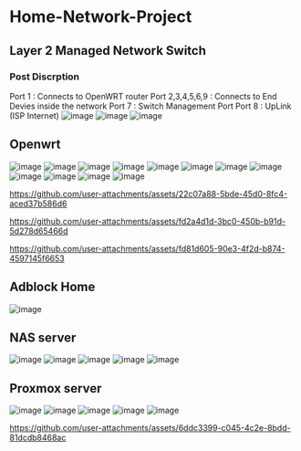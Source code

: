 # Home-Network-Project
## Layer 2 Managed Network Switch
### Post Discrption 
Port 1 : Connects to OpenWRT router 
Port 2,3,4,5,6,9 : Connects to End Devies inside the network
Port 7 : Switch Management Port
Port 8 : UpLink (ISP Internet)
![image](https://github.com/user-attachments/assets/6c07d57a-c336-43f3-a4e8-bde614f2bf45)
![image](https://github.com/user-attachments/assets/4f706f6f-9b85-4163-a84e-419ec97715f7)
![image](https://github.com/user-attachments/assets/07251040-e1c6-4f7e-8a24-1ec89c126805)
## Openwrt
![image](https://github.com/user-attachments/assets/6bd97ecb-aebc-4e0c-aaca-e97cf121d608)
![image](https://github.com/user-attachments/assets/51ce38cc-560c-44dc-b839-d05c8101098b)
![image](https://github.com/user-attachments/assets/0dcda386-6f9b-41b9-adaf-4da05e608655)
![image](https://github.com/user-attachments/assets/4e01056a-a958-47ca-9559-a23e570e5c01)
![image](https://github.com/user-attachments/assets/11f4db37-52ae-48dc-93a5-eb41360a5ed1)
![image](https://github.com/user-attachments/assets/79ed862f-ec9b-4184-99ea-355678571615)
![image](https://github.com/user-attachments/assets/3cac8e91-f942-44c0-85f7-9cd64259cc81)
![image](https://github.com/user-attachments/assets/36ec9443-8672-447c-a5cb-9cb6f7c69b1b)
![image](https://github.com/user-attachments/assets/278049af-9c30-4881-b3e4-c2f2601e31a4)
![image](https://github.com/user-attachments/assets/e52cc23c-059f-4e57-9f33-2831f53f5307)
![image](https://github.com/user-attachments/assets/81d82ed1-bdf8-46f4-9dfe-a98458767460)
![image](https://github.com/user-attachments/assets/de803872-a541-4cb2-9ff3-902c91025c8f)





https://github.com/user-attachments/assets/22c07a88-5bde-45d0-8fc4-aced37b586d6




https://github.com/user-attachments/assets/fd2a4d1d-3bc0-450b-b91d-5d278d65466d



https://github.com/user-attachments/assets/fd81d605-90e3-4f2d-b874-4597145f6653





## Adblock Home
![image](https://github.com/user-attachments/assets/71b3f747-6f7f-48ff-b03b-9c41788fbdfc)

## NAS server
![image](https://github.com/user-attachments/assets/8a1fab87-f45d-434f-a627-f8a53b9970bd)
![image](https://github.com/user-attachments/assets/80622c9e-3e43-4a9d-a7cd-d57b8ba335ea)
![image](https://github.com/user-attachments/assets/3c941d68-7007-4bab-b725-0da592696816)
![image](https://github.com/user-attachments/assets/eff6aacc-e47f-4b65-969c-5f8f23b5ed52)
![image](https://github.com/user-attachments/assets/01b48d9f-ea02-43a0-866b-6f38c6c2ed4c)

## Proxmox server
![image](https://github.com/user-attachments/assets/82cc9c68-60c8-4c78-9b6f-4d7116dfd283)
![image](https://github.com/user-attachments/assets/b1442d08-b676-4824-9d44-fbc245897369)
![image](https://github.com/user-attachments/assets/c5997da1-7f78-490a-80f1-4e6a2590ef69)
![image](https://github.com/user-attachments/assets/0851bf2f-69bb-47e6-a682-b10848480a95)
![image](https://github.com/user-attachments/assets/3a67b750-a9bd-4943-9c62-36b172e67c05)




https://github.com/user-attachments/assets/6ddc3399-c045-4c2e-8bdd-81dcdb8468ac



















